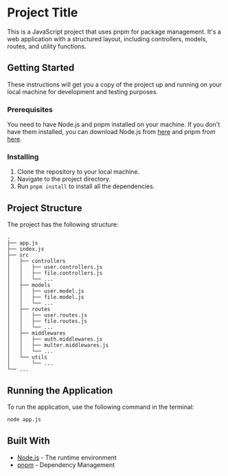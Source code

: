 # Project Title

This is a JavaScript project that uses pnpm for package management. It's a web application with a structured layout, including controllers, models, routes, and utility functions.

## Getting Started

These instructions will get you a copy of the project up and running on your local machine for development and testing purposes.

### Prerequisites

You need to have Node.js and pnpm installed on your machine. If you don't have them installed, you can download Node.js from [here](https://nodejs.org/en/download/) and pnpm from [here](https://pnpm.io/installation).

### Installing

1. Clone the repository to your local machine.
2. Navigate to the project directory.
3. Run `pnpm install` to install all the dependencies.

## Project Structure

The project has the following structure:

```
.
├── app.js
├── index.js
├── src
│   ├── controllers
│   │   ├── user.controllers.js
│   │   ├── file.controllers.js
│   │   └── ...
│   ├── models
│   │   ├── user.model.js
│   │   ├── file.model.js
│   │   └── ...
│   ├── routes
│   │   ├── user.routes.js
│   │   ├── file.routes.js
│   │   └── ...
│   ├── middlewares
│   │   ├── auth.middlewares.js
│   │   ├── multer.middlewares.js
│   │   └── ...
│   └── utils
│       └── ...
└── ...
```

## Running the Application

To run the application, use the following command in the terminal:

```sh
node app.js
```

## Built With

- [Node.js](https://nodejs.org/en/) - The runtime environment
- [pnpm](https://pnpm.io/) - Dependency Management
